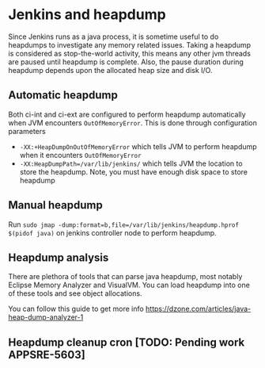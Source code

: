 # Jenkins and heapdump

Since Jenkins runs as a java process, it is sometime useful to do heapdumps to investigate any memory related issues.
Taking a heapdump is considered as stop-the-world activity, this means any other jvm threads are paused until heapdump is complete.
Also, the pause duration during heapdump depends upon the allocated heap size and disk I/O.

## Automatic heapdump
Both ci-int and ci-ext are configured to perform heapdump automatically when JVM encounters `OutOfMemoryError`.
This is done through configuration parameters
-  `-XX:+HeapDumpOnOutOfMemoryError` which tells JVM to perform heapdump when it encounters `OutOfMemoryError`
-  `-XX:HeapDumpPath=/var/lib/jenkins/` which tells JVM the location to store the heapdump. Note, you must have enough disk space to store heapdump


## Manual heapdump

Run `sudo jmap -dump:format=b,file=/var/lib/jenkins/heapdump.hprof $(pidof java)` on jenkins controller node to perform heapdump. 



## Heapdump analysis

There are plethora of tools that can parse java heapdump, most notably Eclipse Memory Analyzer and VisualVM.
You can load heapdump into one of these tools and see object allocations. 

You can follow this guide to get more info https://dzone.com/articles/java-heap-dump-analyzer-1 

## Heapdump cleanup cron [TODO: Pending work APPSRE-5603]